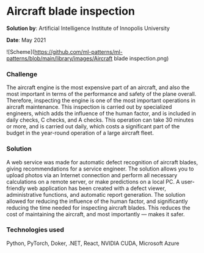 # Aircraft blade inspection

**Solution by**: Artificial Intelligence Institute of Innopolis University

**Date**: May 2021

![Scheme](https://github.com/ml-patterns/ml-patterns/blob/main/library/images/Aircraft blade inspection.png)

### Challenge

The aircraft engine is the most expensive part of an aircraft, and also the most important in terms of the performance and safety of the plane overall. Therefore, inspecting the engine is one of the most important operations in aircraft maintenance. This inspection is carried out by specialized engineers, which adds the influence of the human factor, and is included in daily checks, C checks, and A checks. This operation can take 30 minutes or more, and is carried out daily, which costs a significant part of the budget in the year-round operation of a large aircraft fleet.

### Solution

A web service was made for automatic defect recognition of aircraft blades, giving recommendations for a service engineer. The solution allows you to upload photos via an Internet connection and perform all necessary calculations on a remote server, or make predictions on a local PC. A user-friendly web application has been created with a defect viewer, administrative functions, and automatic report generation. The solution allowed for reducing the influence of the human factor, and significantly reducing the time needed for inspecting aircraft blades. This reduces the cost of maintaining the aircraft, and most importantly — makes it safer.

### Technologies used

Python, PyTorch, Doker, .NET, React, NVIDIA CUDA, Microsoft Azure 